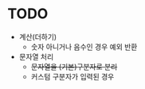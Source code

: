 # TODO

* 계산(더하기)
    * 숫자 아니거나 음수인 경우 예외 반환
* 문자열 처리
    * ~~문자열을 (기본)구분자로 분리~~
    * 커스텀 구분자가 입력된 경우
